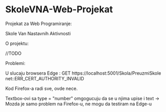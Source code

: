 # SkoleVNA-Web-Projekat
Projekat za Web Programiranje:

Skole Van Nastavnih Aktivnosti

O projektu:

//TODO


Problemi:

U slucaju browsera Edge : 
GET https://localhost:5001/Skola/PreuzmiSkole net::ERR_CERT_AUTHORITY_INVALID

Kod Firefox-a radi sve, ovde nece.

Textbox-ovi sa type = "number" omgogucuju da se u njima upise i text -> Mozda je samo problem na Firefox-u, ne mogu da testiram na Edge-u

